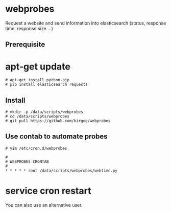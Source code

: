 # webprobes
Request a website and send information into elasticsearch (status, response time, response size ...)

## Prerequisite

# apt-get update
    # apt-get install python-pip
    # pip install elasticsearch requests

## Install
    # mkdir -p /data/scripts/webprobes
    # cd /data/scripts/webprobes
    # git pull https://github.com/kirgog/webprobes

## Use contab to automate probes
    # vim /etc/cron.d/webprobes

```
#
# WEBPROBES CRONTAB
#
* * * * * root /data/scripts/webprobes/webtime.py
```
  # service cron restart

You can also use an alternative user.
